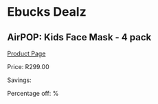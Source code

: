 
# Ebucks Dealz
## AirPOP: Kids Face Mask - 4 pack
[Product Page](https://www.ebucks.com/web/shop/productSelected.do?prodId=1065863126&catId=908607666)

Price: R299.00

Savings: 

Percentage off: %
	